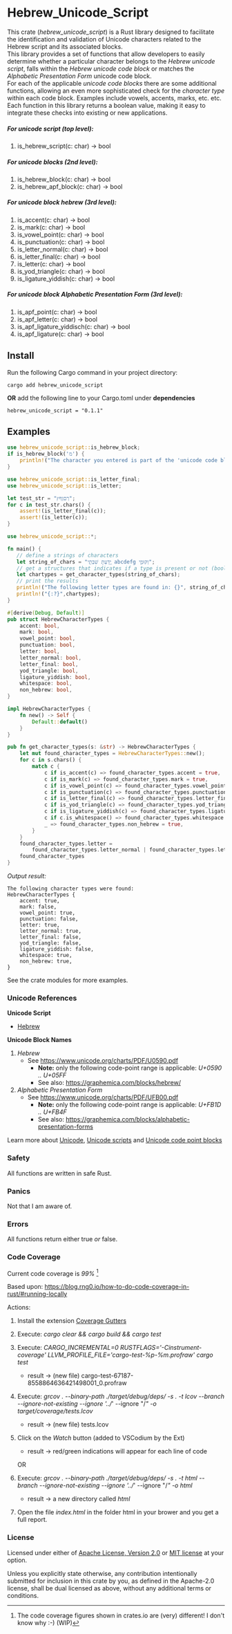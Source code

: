 Hebrew_Unicode_Script
=
This crate (*hebrew_unicode_script*) is a Rust library designed to facilitate the identification and validation of Unicode characters related to the Hebrew script and its associated blocks.   
This library provides a set of functions that allow developers to easily determine whether a particular character belongs to the *Hebrew unicode script*, falls within the *Hebrew unicode code block* or matches the *Alphabetic Presentation Form* unicode code block.   
For each of the applicable *unicode code blocks* there are some additional functions, allowing an even more sophisticated check for the *character type* within each code block. Examples include vowels, accents, marks, etc. etc.  
Each function in this library returns a boolean value, making it easy to integrate these checks into existing or new applications.

##### For unicode script (top level):
1. is_hebrew_script(c: char) -> bool

##### For unicode blocks (2nd level): 
1. is_hebrew_block(c: char) -> bool
2. is_hebrew_apf_block(c: char) -> bool

##### For unicode block *hebrew* (3rd level): 
1. is_accent(c: char) -> bool
2. is_mark(c: char) -> bool
3. is_vowel_point(c: char) -> bool
4. is_punctuation(c: char) -> bool
5. is_letter_normal(c: char) -> bool
6. is_letter_final(c: char) -> bool
7. is_letter(c: char) -> bool
8. is_yod_triangle(c: char) -> bool
9. is_ligature_yiddish(c: char) -> bool

##### For unicode block *Alphabetic Presentation Form* (3rd level): 
1. is_apf_point(c: char) -> bool
2. is_apf_letter(c: char) -> bool
3. is_apf_ligature_yiddisch(c: char) -> bool
4. is_apf_ligature(c: char) -> bool

## Install
Run the following Cargo command in your project directory:
```
cargo add hebrew_unicode_script
```
**OR** add the following line to your Cargo.toml under **dependencies**
```
hebrew_unicode_script = "0.1.1"
```

## Examples
```rust
use hebrew_unicode_script::is_hebrew_block;
if is_hebrew_block('מ') {
	println!("The character you entered is part of the 'unicode code block Hebrew'");
}
```
```rust
use hebrew_unicode_script::is_letter_final;
use hebrew_unicode_script::is_letter;

let test_str = "ךםןףץ";
for c in test_str.chars() {
    assert!(is_letter_final(c));
    assert!(is_letter(c));
}
```

```rust
use hebrew_unicode_script::*;

fn main() {
   // define a strings of characters
   let string_of_chars = "יָ֭דַעְתָּ שִׁבְתִּ֣י abcdefg וְקוּמִ֑י";
   // get a structures that indicates if a type is present or not (bool)
   let chartypes = get_character_types(string_of_chars);
   // print the results
   println!("The following letter types are found in: {}", string_of_chars);
   println!("{:?}",chartypes);
}

#[derive(Debug, Default)]
pub struct HebrewCharacterTypes {
    accent: bool,
    mark: bool,
    vowel_point: bool,
    punctuation: bool,
    letter: bool,
    letter_normal: bool,
    letter_final: bool,
    yod_triangle: bool,
    ligature_yiddish: bool,
    whitespace: bool,
    non_hebrew: bool,
}

impl HebrewCharacterTypes {
    fn new() -> Self {
        Default::default()
    }
}

pub fn get_character_types(s: &str) -> HebrewCharacterTypes {
    let mut found_character_types = HebrewCharacterTypes::new();
    for c in s.chars() {
        match c {
            c if is_accent(c) => found_character_types.accent = true,
            c if is_mark(c) => found_character_types.mark = true,
            c if is_vowel_point(c) => found_character_types.vowel_point = true,
            c if is_punctuation(c) => found_character_types.punctuation = true,
            c if is_letter_final(c) => found_character_types.letter_final = true,
            c if is_yod_triangle(c) => found_character_types.yod_triangle = true,
            c if is_ligature_yiddish(c) => found_character_types.ligature_yiddish = true,
            c if c.is_whitespace() => found_character_types.whitespace = true,
            _ => found_character_types.non_hebrew = true,
        }
    }
    found_character_types.letter =
        found_character_types.letter_normal | found_character_types.letter_final;
    found_character_types
}
```

*Output result:*
   
``` text
The following character types were found:
HebrewCharacterTypes {
    accent: true,
    mark: false,
    vowel_point: true,
    punctuation: false,
    letter: true,
    letter_normal: true,
    letter_final: false,
    yod_triangle: false,
    ligature_yiddish: false,
    whitespace: true,
    non_hebrew: true,
}
```
See the crate modules for more examples.

### Unicode References
**Unicode Script**   
- [Hebrew](https://www.charactercodes.net/script/hebr)

**Unicode Block Names**
1. *Hebrew*
    - See <https://www.unicode.org/charts/PDF/U0590.pdf>
      - **Note:** only the following code-point range is applicable: *U+0590 .. U+05FF*
      - See also: <https://graphemica.com/blocks/hebrew/>  
2. *Alphabetic Presentation Form*
    - See <https://www.unicode.org/charts/PDF/UFB00.pdf> 
      - **Note:** only the following code-point range is applicable: *U+FB1D .. U+FB4F*
      - See also: <https://graphemica.com/blocks/alphabetic-presentation-forms>  

Learn more about [Unicode](https://www.unicode.org/), [Unicode scripts](https://www.unicode.org/standard/supported.html) and [Unicode code point blocks](https://www.unicode.org/Public/UCD/latest/ucd/Blocks.txt)


### Safety
All functions are written in safe Rust.

### Panics
Not that I am aware of.

### Errors
All functions return either true *or* false.

### Code Coverage

Current code coverage is *99%* [^1]
[^1]: The code coverage figures shown in crates.io are (very) different! I don't know why :-) (WIP)

Based upon:  <https://blog.rng0.io/how-to-do-code-coverage-in-rust/#running-locally>

Actions:
1. Install the extension [Coverage Gutters](https://github.com/ryanluker/vscode-coverage-gutters)
2. Execute: *cargo clear && cargo build && cargo test*
3. Execute: *CARGO_INCREMENTAL=0 RUSTFLAGS='-Cinstrument-coverage' LLVM_PROFILE_FILE='cargo-test-%p-%m.profraw' cargo test*  
   - result -> (new file) cargo-test-67187-8558864636421498001_0.profraw
4. Execute: *grcov . --binary-path ./target/debug/deps/ -s . -t lcov --branch --ignore-not-existing --ignore '../*' --ignore "/*" -o target/coverage/tests.lcov*
   - result -> (new file) tests.lcov
5. Click on the *Watch* button (added to VSCodium by the Ext)
   - result -> red/green indications will appear for each line of code
   
   OR 

4. Execute: *grcov . --binary-path ./target/debug/deps/ -s . -t html --branch --ignore-not-existing --ignore '../*' --ignore "/*" -o html*
   - result -> a new directory called *html*
5. Open the file *index.html* in the folder html in your brower and you get a full report.

### License
Licensed under either of <a href="LICENSE-APACHE">Apache License, Version
2.0</a> or <a href="LICENSE-MIT">MIT license</a> at your option.

Unless you explicitly state otherwise, any contribution intentionally submitted
for inclusion in this crate by you, as defined in the Apache-2.0 license, shall
be dual licensed as above, without any additional terms or conditions.
